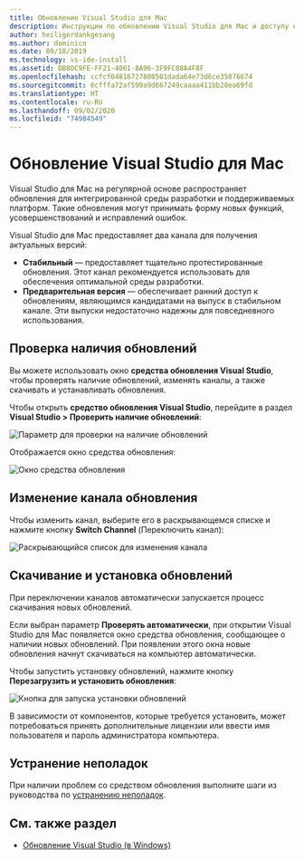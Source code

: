 ```yaml
---
title: Обновление Visual Studio для Mac
description: Инструкции по обновлению Visual Studio для Mac и доступу к выпускам предварительной версии.
author: heiligerdankgesang
ms.author: dominicn
ms.date: 09/18/2019
ms.technology: vs-ide-install
ms.assetid: DB8DC9FE-FF21-4061-8A96-3F9FC08A4F8F
ms.openlocfilehash: ccfcf04816727800501dada64e73d6ce35876674
ms.sourcegitcommit: 6cfffa72af599a9d667249caaaa411bb28ea69fd
ms.translationtype: HT
ms.contentlocale: ru-RU
ms.lasthandoff: 09/02/2020
ms.locfileid: "74984549"
---
```

# <a name="update-visual-studio-for-mac"></a>Обновление Visual Studio для Mac

Visual Studio для Mac на регулярной основе распространяет обновления для интегрированной среды разработки и поддерживаемых платформ. Такие обновления могут принимать форму новых функций, усовершенствований и исправлений ошибок.

Visual Studio для Mac предоставляет два канала для получения актуальных версий:

* **Стабильный** — предоставляет тщательно протестированные обновления. Этот канал рекомендуется использовать для обеспечения оптимальной среды разработки.
* **Предварительная версия** — обеспечивает ранний доступ к обновлениям, являющимся кандидатами на выпуск в стабильном канале. Эти выпуски недостаточно надежны для повседневного использования.

## <a name="checking-for-updates"></a>Проверка наличия обновлений

Вы можете использовать окно **средства обновления Visual Studio**, чтобы проверять наличие обновлений, изменять каналы, а также скачивать и устанавливать обновления.

Чтобы открыть **средство обновления Visual Studio**, перейдите в раздел **Visual Studio > Проверить наличие обновлений**:

![Параметр для проверки на наличие обновлений](media/update-image1.png)

Отображается окно средства обновления:

![Окно средства обновления](media/update-image2.png)

## <a name="changing-the-updater-channel"></a>Изменение канала обновления

Чтобы изменить канал, выберите его в раскрывающемся списке и нажмите кнопку **Switch Channel** (Переключить канал):

![Раскрывающийся список для изменения канала](media/update-image3.png)

## <a name="downloading-and-installing-updates"></a>Скачивание и установка обновлений

При переключении каналов автоматически запускается процесс скачивания новых обновлений.

Если выбран параметр **Проверять автоматически**, при открытии Visual Studio для Mac появляется окно средства обновления, сообщающее о наличии новых обновлений. При появлении этого окна новые обновления начнут скачиваться на компьютер автоматически.

Чтобы запустить установку обновлений, нажмите кнопку **Перезагрузить и установить обновления**:

![Кнопка для запуска установки обновлений](media/update-image4.png)

В зависимости от компонентов, которые требуется установить, может потребоваться принять дополнительные лицензии или ввести имя пользователя и пароль администратора компьютера.

## <a name="troubleshooting"></a>Устранение неполадок

При наличии проблем со средством обновления выполните шаги из руководства по [устранению неполадок](updater-troubleshooting.md).

## <a name="see-also"></a>См. также раздел

- [Обновление Visual Studio (в Windows)](/visualstudio/install/update-visual-studio)
